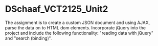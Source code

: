 # DSchaaf_VCT2125_Unit2
The assignment is to create a custom JSON document and using AJAX, parse the data on to HTML dom elements. Incorporate jQuery into the project and include the following functionality: "reading data with jQuery" and "search (binding)".
